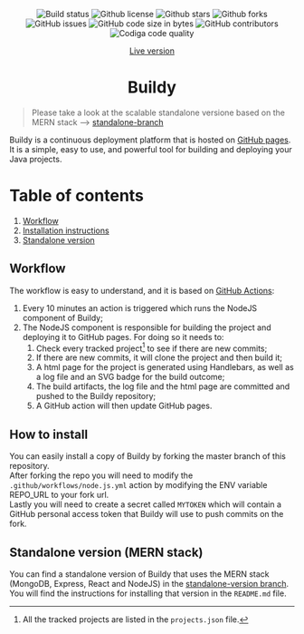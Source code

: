 <div style="text-align: center;">
    
![Build status](https://img.shields.io/github/workflow/status/filocava99/Buildy/Build/master?style=flat-square)
![Github license](https://img.shields.io/github/license/filocava99/buildy?style=flat-square)
![Github stars](https://img.shields.io/github/stars/filocava99/Buildy?style=flat-square)
![Github forks](https://img.shields.io/github/forks/filocava99/Buildy?style=flat-square)
![GitHub issues](https://img.shields.io/github/issues-raw/filocava99/Buildy?style=flat-square)
![GitHub code size in bytes](https://img.shields.io/github/languages/code-size/filocava99/Buildy?style=flat-square)
![GitHub contributors](https://img.shields.io/github/contributors/filocava99/Buildy?style=flat-square)
![Codiga code quality](https://api.codiga.io/project/33237/status/svg)

</div>
<!--![(https://img.shields.io/codacy/grade/0f2d702e7c8a4372bf106d96bd693ac8/master)]-->

<center>

[Live version](https://filocava99.github.io/Buildy/)

</center>

# <center>Buildy</center>

> Please take a look at the scalable standalone versione based on the MERN stack --> [standalone-branch](https://github.com/Filocava99/Buildy/tree/standalone-version)

Buildy is a continuous deployment platform that is hosted on [GitHub pages](https://filocava99.github.io/Buildy). It is a simple, easy to use, and powerful tool for building and deploying your Java projects.

# Table of contents
1. [Workflow](#par1)
2. [Installation instructions](#par2)
3. [Standalone version](#par3)

## Workflow <a name="par1"></a>
The workflow is easy to understand, and it is based on [GitHub Actions](https://github.com/features/actions):
1. Every 10 minutes an action is triggered which runs the NodeJS component of Buildy;
2. The NodeJS component is responsible for building the project and deploying it to GitHub pages. For doing so it needs to:
    1. Check every tracked project[^1] to see if there are new commits;
    2. If there are new commits, it will clone the project and then build it;
    3. A html page for the project is generated using Handlebars, as well as a log file and an SVG badge for the build outcome;
    4. The build artifacts, the log file and the html page are committed and pushed to the Buildy repository;
    5. A GitHub action will then update GitHub pages.

[^1]: All the tracked projects are listed in the `projects.json` file.

## How to install <a name="par2"></a>
You can easily install a copy of Buildy by forking the master branch of this repository.  
After forking the repo you will need to modify the `.github/workflows/node.js.yml` action by modifying the ENV variable REPO_URL to your fork url.  
Lastly you will need to create a secret called `MYTOKEN` which will contain a GitHub personal access token that Buildy will use to push commits on the fork.

## Standalone version (MERN stack) <a name="par3"></a>
You can find a standalone version of Buildy that uses the MERN stack (MongoDB, Express, React and NodeJS) in the [standalone-version branch](https://github.com/Filocava99/Buildy/tree/standalone-version).  
You will find the instructions for installing that version in the `README.md` file.
